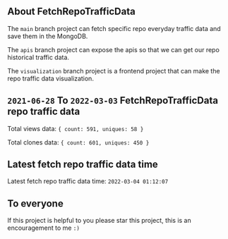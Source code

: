 ## About FetchRepoTrafficData

The `main` branch project can fetch specific repo everyday traffic data and save them in the MongoDB.

The `apis` branch project can expose the apis so that we can get our repo historical traffic data.

The `visualization` branch project is a frontend project that can make the repo traffic data visualization.

## `2021-06-28` To `2022-03-03` FetchRepoTrafficData repo traffic data

Total views data: `{ count: 591, uniques: 58 }`

Total clones data: `{ count: 601, uniques: 450 }`

## Latest fetch repo traffic data time

Latest fetch repo traffic data time: `2022-03-04 01:12:07`

## To everyone

If this project is helpful to you please star this project, this is an encouragement to me `:)`



